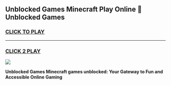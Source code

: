 
## Unblocked Games Minecraft Play Online 👋 Unblocked Games
<h3>
<a href="https://premium.freeplayer.one?title=Unblocked_Games_Minecraft&ref=19F">CLICK TO PLAY</a></h3>
<hr>

<h3>
<a href="https://premium.freeplayer.one?title=Unblocked_Games_Minecraft&ref=19F">CLICK 2 PLAY</a>
  
</h3>

<a href="https://premium.freeplayer.one?title=Unblocked_Games_Minecraft&ref=19F"><img src="https://clearcache.store/games.png"></a>


**Unblocked Games Minecraft games unblocked: Your Gateway to Fun and Accessible Online Gaming**
